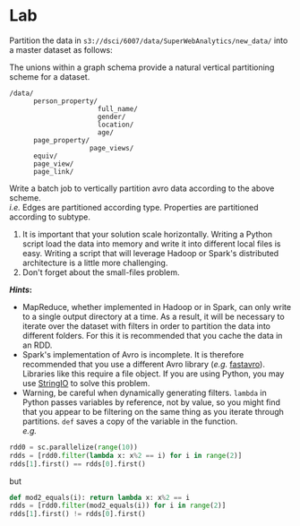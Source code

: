 Lab
===============================

Partition the data in `s3://dsci/6007/data/SuperWebAnalytics/new_data/` into a master dataset as follows:

The unions within a graph schema provide a natural vertical partitioning scheme for a dataset.

    /data/
          person_property/
                          full_name/
                          gender/
                          location/
                          age/
          page_property/
                        page_views/
          equiv/
          page_view/
          page_link/

Write a batch job to vertically partition avro data according to the above scheme.  
*i.e.* Edges are partitioned according type. Properties are partitioned according to subtype.
1. It is important that your solution scale horizontally. Writing a Python script load the data into memory and write it into different local files is easy. Writing a script that will leverage Hadoop or Spark's distributed architecture is a little more challenging.
2. Don't forget about the small-files problem. 

***Hints*:**  
* MapReduce, whether implemented in Hadoop or in Spark, can only write to a single output directory at a time. As a result, it will be necessary to iterate over the dataset with filters in order to partition the data into different folders. For this it is recommended that you cache the data in an RDD.
* Spark's implementation of Avro is incomplete. It is therefore recommended that you use a different Avro library (*e.g.* [fastavro](https://pypi.python.org/pypi/fastavro/)). Libraries like this require a file object. If you are using Python, you may use [StringIO](https://docs.python.org/2/library/stringio.html#module-cStringIO) to solve this problem.
* Warning, be careful when dynamically generating filters. `lambda` in Python passes variables by reference, not by value, so you might find that you appear to be filtering on the same thing as you iterate through partitions. `def` saves a copy of the variable in the function.  
*e.g.* 
```python
rdd0 = sc.parallelize(range(10))
rdds = [rdd0.filter(lambda x: x%2 == i) for i in range(2)]
rdds[1].first() == rdds[0].first()
```
but
```python
def mod2_equals(i): return lambda x: x%2 == i
rdds = [rdd0.filter(mod2_equals(i)) for i in range(2)]
rdds[1].first() != rdds[0].first()
```
